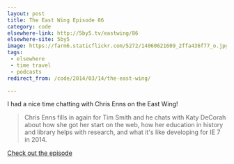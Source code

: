 ```yaml
---
layout: post
title: The East Wing Episode 86
category: code
elsewhere-link: http://5by5.tv/eastwing/86
elsewhere-site: 5by5
image: https://farm6.staticflickr.com/5272/14060621609_2ffa436f77_o.jpg
tags:
 - elsewhere
 - time travel
 - podcasts
redirect_from: /code/2014/03/14/the-east-wing/

---
```



I had a nice time chatting with Chris Enns on the East Wing!

> Chris Enns fills in again for Tim Smith and he chats with Katy DeCorah about how she got her start on the web, how her education in history and library helps with research, and what it's like developing for IE 7 in 2014.

[Check out the episode](http://5by5.tv/eastwing/86)